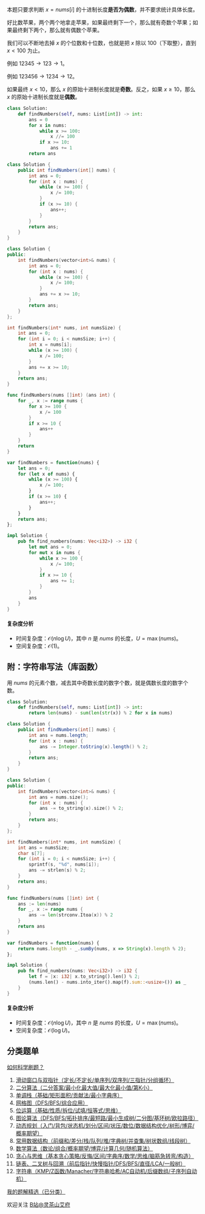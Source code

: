 本题只要求判断 $x=\textit{nums}[i]$ 的十进制长度**是否为偶数**，并不要求统计具体长度。

好比数苹果，两个两个地拿走苹果，如果最终剩下一个，那么就有奇数个苹果；如果最终剩下两个，那么就有偶数个苹果。

我们可以不断地去掉 $x$ 的个位数和十位数，也就是把 $x$ 除以 $100$（下取整），直到 $x < 100$ 为止。

例如 $12345\to 123\to 1$。

例如 $123456\to 1234\to 12$。

如果最终 $x < 10$，那么 $x$ 的原始十进制长度就是**奇数**。反之，如果 $x\ge 10$，那么 $x$ 的原始十进制长度就是**偶数**。

```py [sol-Python3]
class Solution:
    def findNumbers(self, nums: List[int]) -> int:
        ans = 0
        for x in nums:
            while x >= 100:
                x //= 100
            if x >= 10:
                ans += 1
        return ans
```

```java [sol-Java]
class Solution {
    public int findNumbers(int[] nums) {
        int ans = 0;
        for (int x : nums) {
            while (x >= 100) {
                x /= 100;
            }
            if (x >= 10) {
                ans++;
            }
        }
        return ans;
    }
}
```

```cpp [sol-C++]
class Solution {
public:
    int findNumbers(vector<int>& nums) {
        int ans = 0;
        for (int x : nums) {
            while (x >= 100) {
                x /= 100;
            }
            ans += x >= 10;
        }
        return ans;
    }
};
```

```c [sol-C]
int findNumbers(int* nums, int numsSize) {
    int ans = 0;
    for (int i = 0; i < numsSize; i++) {
        int x = nums[i];
        while (x >= 100) {
            x /= 100;
        }
        ans += x >= 10;
    }
    return ans;
}
```

```go [sol-Go]
func findNumbers(nums []int) (ans int) {
	for _, x := range nums {
		for x >= 100 {
			x /= 100
		}
		if x >= 10 {
			ans++
		}
	}
	return
}
```

```js [sol-JavaScript]
var findNumbers = function(nums) {
    let ans = 0;
    for (let x of nums) {
        while (x >= 100) {
            x /= 100;
        }
        if (x >= 10) {
            ans++;
        }
    }
    return ans;
};
```

```rust [sol-Rust]
impl Solution {
    pub fn find_numbers(nums: Vec<i32>) -> i32 {
        let mut ans = 0;
        for mut x in nums {
            while x >= 100 {
                x /= 100;
            }
            if x >= 10 {
                ans += 1;
            }
        }
        ans
    }
}
```

#### 复杂度分析

- 时间复杂度：$\mathcal{O}(n\log U)$，其中 $n$ 是 $\textit{nums}$ 的长度，$U=\max(\textit{nums})$。
- 空间复杂度：$\mathcal{O}(1)$。

## 附：字符串写法（库函数）

用 $\textit{nums}$ 的元素个数，减去其中奇数长度的数字个数，就是偶数长度的数字个数。

```py [sol-Python3]
class Solution:
    def findNumbers(self, nums: List[int]) -> int:
        return len(nums) - sum(len(str(x)) % 2 for x in nums)
```

```java [sol-Java]
class Solution {
    public int findNumbers(int[] nums) {
        int ans = nums.length;
        for (int x : nums) {
            ans -= Integer.toString(x).length() % 2;
        }
        return ans;
    }
}
```

```cpp [sol-C++]
class Solution {
public:
    int findNumbers(vector<int>& nums) {
        int ans = nums.size();
        for (int x : nums) {
            ans -= to_string(x).size() % 2;
        }
        return ans;
    }
};
```

```c [sol-C]
int findNumbers(int* nums, int numsSize) {
    int ans = numsSize;
    char s[7];
    for (int i = 0; i < numsSize; i++) {
        sprintf(s, "%d", nums[i]);
        ans -= strlen(s) % 2;
    }
    return ans;
}
```

```go [sol-Go]
func findNumbers(nums []int) int {
	ans := len(nums)
	for _, x := range nums {
		ans -= len(strconv.Itoa(x)) % 2
	}
	return ans
}
```

```js [sol-JavaScript]
var findNumbers = function(nums) {
    return nums.length - _.sumBy(nums, x => String(x).length % 2);
};
```

```rust [sol-Rust]
impl Solution {
    pub fn find_numbers(nums: Vec<i32>) -> i32 {
        let f = |x: i32| x.to_string().len() % 2;
        (nums.len() - nums.into_iter().map(f).sum::<usize>()) as _
    }
}
```

#### 复杂度分析

- 时间复杂度：$\mathcal{O}(n\log U)$，其中 $n$ 是 $\textit{nums}$ 的长度，$U=\max(\textit{nums})$。
- 空间复杂度：$\mathcal{O}(\log U)$。

## 分类题单

[如何科学刷题？](https://leetcode.cn/circle/discuss/RvFUtj/)

1. [滑动窗口与双指针（定长/不定长/单序列/双序列/三指针/分组循环）](https://leetcode.cn/circle/discuss/0viNMK/)
2. [二分算法（二分答案/最小化最大值/最大化最小值/第K小）](https://leetcode.cn/circle/discuss/SqopEo/)
3. [单调栈（基础/矩形面积/贡献法/最小字典序）](https://leetcode.cn/circle/discuss/9oZFK9/)
4. [网格图（DFS/BFS/综合应用）](https://leetcode.cn/circle/discuss/YiXPXW/)
5. [位运算（基础/性质/拆位/试填/恒等式/思维）](https://leetcode.cn/circle/discuss/dHn9Vk/)
6. [图论算法（DFS/BFS/拓扑排序/最短路/最小生成树/二分图/基环树/欧拉路径）](https://leetcode.cn/circle/discuss/01LUak/)
7. [动态规划（入门/背包/状态机/划分/区间/状压/数位/数据结构优化/树形/博弈/概率期望）](https://leetcode.cn/circle/discuss/tXLS3i/)
8. [常用数据结构（前缀和/差分/栈/队列/堆/字典树/并查集/树状数组/线段树）](https://leetcode.cn/circle/discuss/mOr1u6/)
9. [数学算法（数论/组合/概率期望/博弈/计算几何/随机算法）](https://leetcode.cn/circle/discuss/IYT3ss/)
10. [贪心与思维（基本贪心策略/反悔/区间/字典序/数学/思维/脑筋急转弯/构造）](https://leetcode.cn/circle/discuss/g6KTKL/)
11. [链表、二叉树与回溯（前后指针/快慢指针/DFS/BFS/直径/LCA/一般树）](https://leetcode.cn/circle/discuss/K0n2gO/)
12. [字符串（KMP/Z函数/Manacher/字符串哈希/AC自动机/后缀数组/子序列自动机）](https://leetcode.cn/circle/discuss/SJFwQI/)

[我的题解精选（已分类）](https://github.com/EndlessCheng/codeforces-go/blob/master/leetcode/SOLUTIONS.md)

欢迎关注 [B站@灵茶山艾府](https://space.bilibili.com/206214)
